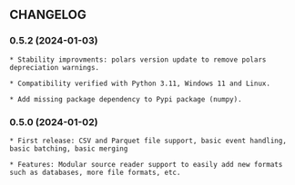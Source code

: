 ## CHANGELOG

### 0.5.2 (2024-01-03)

    * Stability improvments: polars version update to remove polars depreciation warnings.

    * Compatibility verified with Python 3.11, Windows 11 and Linux. 

    * Add missing package dependency to Pypi package (numpy).

### 0.5.0 (2024-01-02)

    * First release: CSV and Parquet file support, basic event handling, basic batching, basic merging
    
    * Features: Modular source reader support to easily add new formats such as databases, more file formats, etc. 
